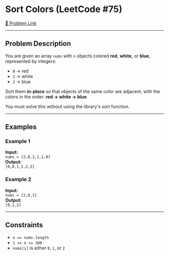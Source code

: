 
#  Sort Colors (LeetCode #75)

[🔗 Problem Link](https://leetcode.com/problems/sort-colors/)

---

##  Problem Description

You are given an array `nums` with `n` objects colored **red**, **white**, or **blue**, represented by integers:

- `0` → red  
- `1` → white  
- `2` → blue  

Sort them **in-place** so that objects of the same color are adjacent, with the colors in the order: **red → white → blue**.

You must solve this without using the library's sort function.

---

##  Examples

### Example 1  
**Input:**  
`nums = [2,0,2,1,1,0]`  
**Output:**  
`[0,0,1,1,2,2]`

### Example 2  
**Input:**  
`nums = [2,0,1]`  
**Output:**  
`[0,1,2]`

---

##  Constraints
- `n == nums.length`
- `1 <= n <= 300`
- `nums[i]` is either `0`, `1`, or `2`
```

